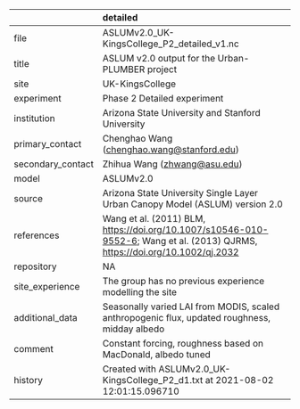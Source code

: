 |                   | detailed                                                                                                                     |
|:------------------|:-----------------------------------------------------------------------------------------------------------------------------|
| file              | ASLUMv2.0_UK-KingsCollege_P2_detailed_v1.nc                                                                                  |
| title             | ASLUM v2.0 output for the Urban-PLUMBER project                                                                              |
| site              | UK-KingsCollege                                                                                                              |
| experiment        | Phase 2 Detailed experiment                                                                                                  |
| institution       | Arizona State University and Stanford University                                                                             |
| primary_contact   | Chenghao Wang (chenghao.wang@stanford.edu)                                                                                   |
| secondary_contact | Zhihua Wang (zhwang@asu.edu)                                                                                                 |
| model             | ASLUMv2.0                                                                                                                    |
| source            | Arizona State University Single Layer Urban Canopy Model (ASLUM) version 2.0                                                 |
| references        | Wang et al. (2011) BLM, https://doi.org/10.1007/s10546-010-9552-6; Wang et al. (2013) QJRMS, https://doi.org/10.1002/qj.2032 |
| repository        | NA                                                                                                                           |
| site_experience   | The group has no previous experience modelling the site                                                                      |
| additional_data   | Seasonally varied LAI from MODIS, scaled anthropogenic flux, updated roughness, midday albedo                                |
| comment           | Constant forcing,  roughness based on MacDonald, albedo tuned                                                                |
| history           | Created with ASLUMv2.0_UK-KingsCollege_P2_d1.txt at 2021-08-02 12:01:15.096710                                               |
